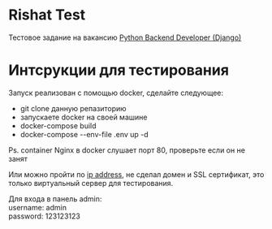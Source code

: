 # Rishat Test

Тестовое задание на вакансию [Python Backend Developer (Django)](https://hh.ru/vacancy/76785900?hhtmFrom=chat) 

# Интсрукции для тестирования

Запуск реализован с помощью docker, сделайте следующее: 

- git clone данную репазиторию
- запускаете docker на своей машине
- docker-compose build
- docker-compose --env-file .env  up -d

Ps. container Nginx в docker слушает порт 80, проверьте если он не занят

Или можно пройти по [ip address](http://89.108.88.10/), не сделал домен и SSL сертификат, это только виртуальный сервер для тестирования.

Для входа в панель admin: <br />
username: admin <br />
password: 123123123